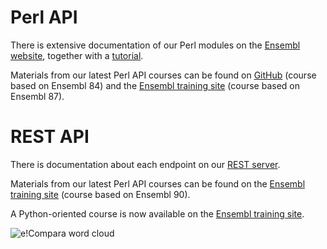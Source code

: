 # Perl API

There is extensive documentation of our Perl modules on the [Ensembl
website](https://www.ensembl.org/info/docs/Doxygen/compara-api/namespaceBio_1_1EnsEMBL_1_1Compara.html),
together with a
[tutorial](https://www.ensembl.org/info/docs/api/compara/compara_tutorial.html).

Materials from our latest Perl API courses can be found on
[GitHub](https://github.com/Ensembl/ensembl-presentation/tree/master/API/Compara)
(course based on Ensembl 84) and the [Ensembl training
site](https://training.ensembl.org/events/2017/2017-02-09-APITaiwan) (course
based on Ensembl 87).

# REST API

There is documentation about each endpoint on our [REST
server](https://rest.ensembl.org/).

Materials from our latest Perl API courses can be found on
the [Ensembl training
site](https://training.ensembl.org/events/2017/2017-11-27-REST_API_EBI_Nov)
(course based on Ensembl 90).

A Python-oriented course is now available on the [Ensembl training
site](https://training.ensembl.org/events/2018/2018-07-12-REST_API_EBI).


![e!Compara word cloud](ebang-wordcloud.png)

